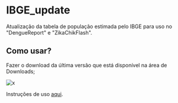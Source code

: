 # IBGE_update

Atualização da tabela de população estimada pelo IBGE para uso no "DengueReport" e "ZikaChikFlash".  

## Como usar?  
Fazer o download da última versão que está disponível na área de Downloads;

![x](/release.jpg)

Instruções de uso [aqui](https://github.com/Regional-Entorno-Sul/IBGE_update/blob/main/IBGE_update_1.1.pdf).
